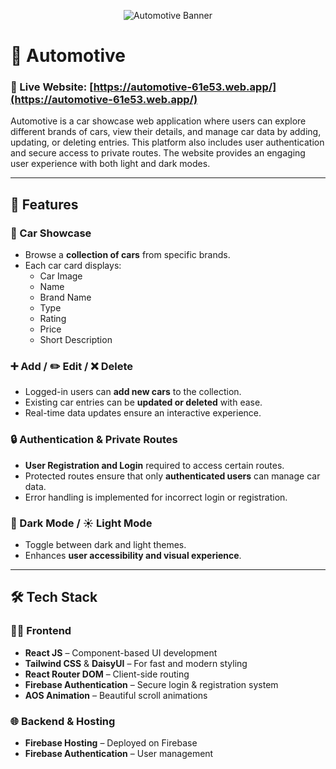 <p align="center">
  <img src="https://i.ibb.co.com/6SMvyf0/Screenshot-12.jpg" alt="Automotive Banner" />
</p>


# 🚗 Automotive

### 🔗 Live Website: [https://automotive-61e53.web.app/](https://automotive-61e53.web.app/)

Automotive is a car showcase web application where users can explore different brands of cars, view their details, and manage car data by adding, updating, or deleting entries. This platform also includes user authentication and secure access to private routes. The website provides an engaging user experience with both light and dark modes.

---

## 📌 Features

### 🧩 Car Showcase
- Browse a **collection of cars** from specific brands.
- Each car card displays:
  - Car Image
  - Name
  - Brand Name
  - Type
  - Rating
  - Price
  - Short Description

### ➕ Add / ✏️ Edit / ❌ Delete
- Logged-in users can **add new cars** to the collection.
- Existing car entries can be **updated or deleted** with ease.
- Real-time data updates ensure an interactive experience.

### 🔒 Authentication & Private Routes
- **User Registration and Login** required to access certain routes.
- Protected routes ensure that only **authenticated users** can manage car data.
- Error handling is implemented for incorrect login or registration.

### 🌙 Dark Mode / ☀️ Light Mode
- Toggle between dark and light themes.
- Enhances **user accessibility and visual experience**.

---

## 🛠️ Tech Stack

### 🧑‍💻 Frontend
- **React JS** – Component-based UI development
- **Tailwind CSS** & **DaisyUI** – For fast and modern styling
- **React Router DOM** – Client-side routing
- **Firebase Authentication** – Secure login & registration system
- **AOS Animation** – Beautiful scroll animations

### 🌐 Backend & Hosting
- **Firebase Hosting** – Deployed on Firebase
- **Firebase Authentication** – User management